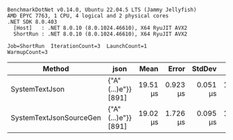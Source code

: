 ```

BenchmarkDotNet v0.14.0, Ubuntu 22.04.5 LTS (Jammy Jellyfish)
AMD EPYC 7763, 1 CPU, 4 logical and 2 physical cores
.NET SDK 8.0.403
  [Host]   : .NET 8.0.10 (8.0.1024.46610), X64 RyuJIT AVX2
  ShortRun : .NET 8.0.10 (8.0.1024.46610), X64 RyuJIT AVX2

Job=ShortRun  IterationCount=3  LaunchCount=1  
WarmupCount=3  

```
| Method                  | json                | Mean     | Error    | StdDev   | Min      | Max      | Gen0   | Allocated |
|------------------------ |-------------------- |---------:|---------:|---------:|---------:|---------:|-------:|----------:|
| SystemTextJson          | {&quot;A&quot;(...)e&quot;}} [891] | 19.51 μs | 0.923 μs | 0.051 μs | 19.48 μs | 19.57 μs | 0.0305 |   3.22 KB |
| SystemTextJsonSourceGen | {&quot;A&quot;(...)e&quot;}} [891] | 19.02 μs | 1.726 μs | 0.095 μs | 18.97 μs | 19.13 μs | 0.0305 |   3.22 KB |
